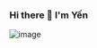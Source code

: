 ### Hi there 👋 I'm Yến
![image](https://user-images.githubusercontent.com/51265048/202560876-73b750a7-3a4b-4684-81a4-ed9145229eb3.png)

